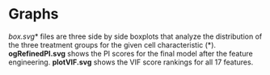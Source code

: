 # Graphs 
**box*.svg** files are three side by side boxplots that analyze the distribution of the three treatment groups for the given cell characteristic (\*).
**ogRefinedPI.svg** shows the PI scores for the final model after the feature engineering.
**plotVIF.svg** shows the VIF score rankings for all 17 features.